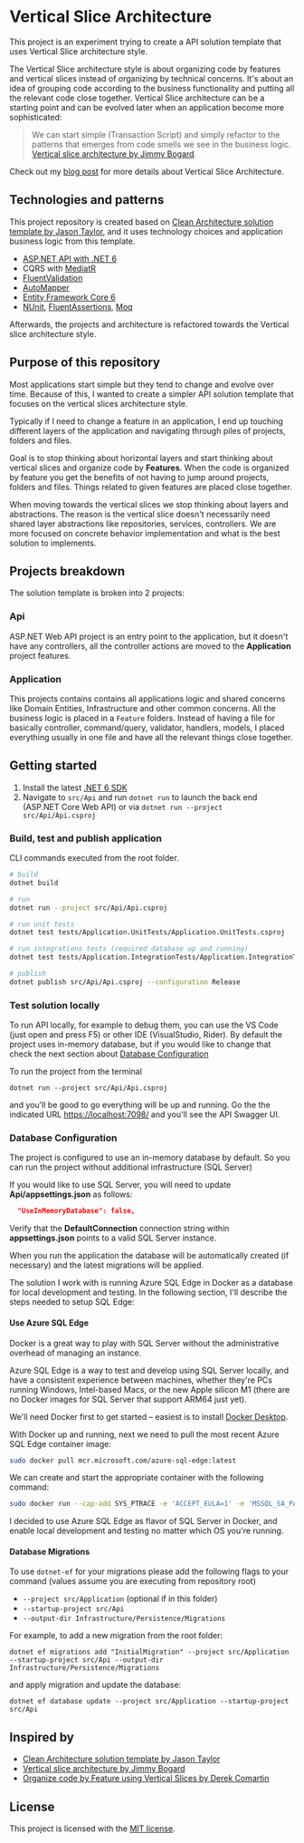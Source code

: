 # Vertical Slice Architecture

This project is an experiment trying to create a API solution template that uses Vertical Slice architecture style.

The Vertical Slice architecture style is about organizing code by features and vertical slices instead of organizing by technical concerns. It's about an idea of grouping code according to the business functionality and putting all the relevant code close together.
Vertical Slice architecture can be a starting point and can be evolved later when an application become more sophisticated:

> We can start simple (Transaction Script) and simply refactor to the patterns that emerges from code smells we see in the business logic. [Vertical slice architecture by Jimmy Bogard](https://jimmybogard.com/vertical-slice-architecture/).

Check out my [blog post](https://nadirbad.dev/posts/vetical-slice-architecture-dotnet/) for more details about Vertical Slice Architecture.

## Technologies and patterns

This project repository is created based on [Clean Architecture solution template by Jason Taylor](https://github.com/jasontaylordev/CleanArchitecture), and it uses technology choices and application business logic from this template.

- [ASP.NET API with .NET 6](https://docs.microsoft.com/en-us/aspnet/core/?view=aspnetcore-6.0)
- CQRS with [MediatR](https://github.com/jbogard/MediatR)
- [FluentValidation](https://fluentvalidation.net/)
- [AutoMapper](https://automapper.org/)
- [Entity Framework Core 6](https://docs.microsoft.com/en-us/ef/core/)
- [NUnit](https://nunit.org/), [FluentAssertions](https://fluentassertions.com/), [Moq](https://github.com/moq)

Afterwards, the projects and architecture is refactored towards the Vertical slice architecture style.

## Purpose of this repository

Most applications start simple but they tend to change and evolve over time. Because of this, I wanted to create a simpler API solution template that focuses on the vertical slices architecture style.

Typically if I need to change a feature in an application, I end up touching different layers of the application and navigating through piles of projects, folders and files.

Goal is to stop thinking about horizontal layers and start thinking about vertical slices and organize code by **Features**. When the code is organized by feature you get the benefits of not having to jump around projects, folders and files. Things related to given features are placed close together.

When moving towards the vertical slices we stop thinking about layers and abstractions. The reason is the vertical slice doesn't necessarily need shared layer abstractions like repositories, services, controllers. We are more focused on concrete behavior implementation and what is the best solution to implements.

## Projects breakdown

The solution template is broken into 2 projects:

### Api

ASP.NET Web API project is an entry point to the application, but it doesn't have any controllers, all the controller actions are moved to the **Application** project features.

### Application

This projects contains contains all applications logic and shared concerns like Domain Entities, Infrastructure and other common concerns. All the business logic is placed in a `Feature` folders. Instead of having a file for basically controller, command/query, validator, handlers, models, I placed everything usually in one file and have all the relevant things close together.

## Getting started

1. Install the latest [.NET 6 SDK](https://dotnet.microsoft.com/download/dotnet/6.0)
2. Navigate to `src/Api` and run `dotnet run` to launch the back end (ASP.NET Core Web API) or via `dotnet run --project src/Api/Api.csproj`

### Build, test and publish application

CLI commands executed from the root folder.

```bash
# build
dotnet build

# run
dotnet run --project src/Api/Api.csproj

# run unit tests
dotnet test tests/Application.UnitTests/Application.UnitTests.csproj 

# run integrations tests (required database up and running)
dotnet test tests/Application.IntegrationTests/Application.IntegrationTests.csproj 

# publish
dotnet publish src/Api/Api.csproj --configuration Release 
```

### Test solution locally

To run API locally, for example to debug them, you can use the VS Code (just open and press F5) or other IDE (VisualStudio, Rider).
By default the project uses in-memory database, but if you would like to change that check the next section about [Database Configuration](#database-configuration)

To run the project from the terminal

```shell
dotnet run --project src/Api/Api.csproj
```

and you'll be good to go everything will be up and running. Go the the indicated URL [https://localhost:7098/](https://localhost:7098/) and you'll see the API Swagger UI.

### Database Configuration

The project is configured to use an in-memory database by default. So you can run the project without additional infrastructure (SQL Server)

If you would like to use SQL Server, you will need to update **Api/appsettings.json** as follows:

```json
  "UseInMemoryDatabase": false,
```

Verify that the **DefaultConnection** connection string within **appsettings.json** points to a valid SQL Server instance.

When you run the application the database will be automatically created (if necessary) and the latest migrations will be applied.

The solution I work with is running Azure SQL Edge in Docker as a database for local development and testing. In the following section, I'll describe the steps needed to setup SQL Edge:

#### Use Azure SQL Edge

Docker is a great way to play with SQL Server without the administrative overhead of managing an instance.

Azure SQL Edge is a way to test and develop using SQL Server locally, and have a consistent experience between machines, whether they're PCs running Windows, Intel-based Macs, or the new Apple silicon M1 (there are no Docker images for SQL Server that support ARM64 just yet).

We'll need Docker first to get started – easiest is to install [Docker Desktop](https://www.docker.com/products/docker-desktop/).

With Docker up and running, next we need to pull the most recent Azure SQL Edge container image:

```bash
sudo docker pull mcr.microsoft.com/azure-sql-edge:latest
```

We can create and start the appropriate container with the following command:

```bash
sudo docker run --cap-add SYS_PTRACE -e 'ACCEPT_EULA=1' -e 'MSSQL_SA_PASSWORD=yourStrong(!)Password' -p 1433:1433 --name azuresqledge -d mcr.microsoft.com/azure-sql-edge
```

I decided to use Azure SQL Edge as flavor of SQL Server in Docker, and enable local development and testing no matter which OS you're running.

#### Database Migrations

To use `dotnet-ef` for your migrations please add the following flags to your command (values assume you are executing from repository root)

- `--project src/Application` (optional if in this folder)
- `--startup-project src/Api`
- `--output-dir Infrastructure/Persistence/Migrations`

For example, to add a new migration from the root folder:

 ```shell
dotnet ef migrations add "InitialMigration" --project src/Application --startup-project src/Api --output-dir Infrastructure/Persistence/Migrations
```

and apply migration and update the database:

```shell
dotnet ef database update --project src/Application --startup-project src/Api   
```

## Inspired by

- [Clean Architecture solution template by Jason Taylor](https://github.com/jasontaylordev/CleanArchitecture)
- [Vertical slice architecture by Jimmy Bogard](https://jimmybogard.com/vertical-slice-architecture/)
- [Organize code by Feature using Vertical Slices by Derek Comartin](https://codeopinion.com/organizing-code-by-feature-using-vertical-slices/)

## License

This project is licensed with the [MIT license](./LICENSE).
